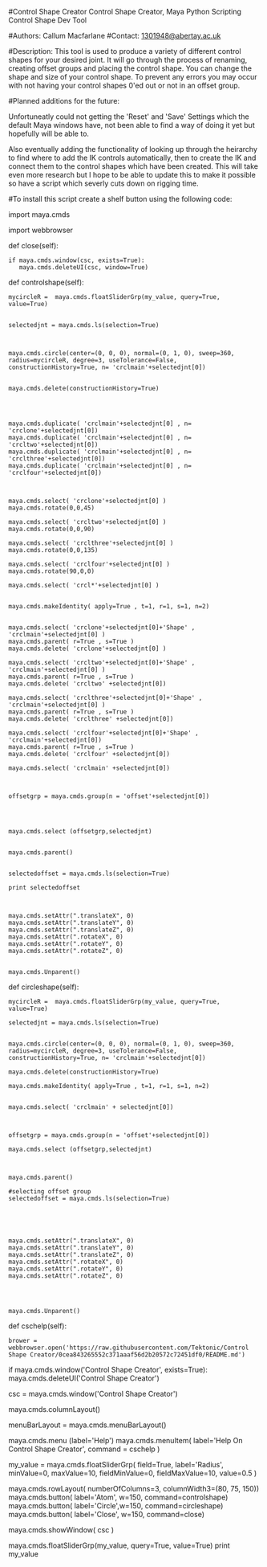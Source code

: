 #Control Shape Creator
Control Shape Creator, Maya Python Scripting
Control Shape Dev Tool

#Authors: Callum Macfarlane
#Contact: 1301948@abertay.ac.uk


#Description:
This tool is used to produce a variety of different control shapes for your desired joint.
It will go through the process of renaming, creating offset groups and placing the control shape.
You can change the shape and size of your control shape.
To prevent any errors you may occur with not having your control shapes 0'ed out or not in an offset group.

#Planned additions for the future:

Unfortuneatly could not getting the 'Reset' and 'Save' Settings which the default Maya windows have, not been able to find a way of doing it yet but hopefully will be able to.

Also eventually adding the functionality of looking up through the heirarchy to find where to add the IK controls automatically, then to create the IK and connect them to the control shapes which have been created. This will take even more research but I hope to be able to update this to make it possible so have a script which severly cuts down on rigging time.


#To install this script create a shelf button using the following code:






import maya.cmds

import webbrowser


def close(self):
    
    if maya.cmds.window(csc, exists=True):
       maya.cmds.deleteUI(csc, window=True)



def controlshape(self):     

    mycircleR =  maya.cmds.floatSliderGrp(my_value, query=True, value=True)


    selectedjnt = maya.cmds.ls(selection=True)
    


    maya.cmds.circle(center=(0, 0, 0), normal=(0, 1, 0), sweep=360, radius=mycircleR, degree=3, useTolerance=False, constructionHistory=True, n= 'crclmain'+selectedjnt[0])


    maya.cmds.delete(constructionHistory=True)




    maya.cmds.duplicate( 'crclmain'+selectedjnt[0] , n= 'crclone'+selectedjnt[0])
    maya.cmds.duplicate( 'crclmain'+selectedjnt[0] , n= 'crcltwo'+selectedjnt[0])
    maya.cmds.duplicate( 'crclmain'+selectedjnt[0] , n= 'crclthree'+selectedjnt[0])
    maya.cmds.duplicate( 'crclmain'+selectedjnt[0] , n= 'crclfour'+selectedjnt[0])



    maya.cmds.select( 'crclone'+selectedjnt[0] )
    maya.cmds.rotate(0,0,45)

    maya.cmds.select( 'crcltwo'+selectedjnt[0] )
    maya.cmds.rotate(0,0,90)

    maya.cmds.select( 'crclthree'+selectedjnt[0] )
    maya.cmds.rotate(0,0,135)

    maya.cmds.select( 'crclfour'+selectedjnt[0] )
    maya.cmds.rotate(90,0,0)

    maya.cmds.select( 'crcl*'+selectedjnt[0] )
 

    maya.cmds.makeIdentity( apply=True , t=1, r=1, s=1, n=2)


    maya.cmds.select( 'crclone'+selectedjnt[0]+'Shape' , 'crclmain'+selectedjnt[0] )
    maya.cmds.parent( r=True , s=True )
    maya.cmds.delete( 'crclone'+selectedjnt[0] )

    maya.cmds.select( 'crcltwo'+selectedjnt[0]+'Shape' , 'crclmain'+selectedjnt[0] )
    maya.cmds.parent( r=True , s=True )
    maya.cmds.delete( 'crcltwo' +selectedjnt[0])

    maya.cmds.select( 'crclthree'+selectedjnt[0]+'Shape' , 'crclmain'+selectedjnt[0] )
    maya.cmds.parent( r=True , s=True )
    maya.cmds.delete( 'crclthree' +selectedjnt[0])

    maya.cmds.select( 'crclfour'+selectedjnt[0]+'Shape' , 'crclmain'+selectedjnt[0])
    maya.cmds.parent( r=True , s=True )
    maya.cmds.delete( 'crclfour' +selectedjnt[0])

    maya.cmds.select( 'crclmain' +selectedjnt[0])



    offsetgrp = maya.cmds.group(n = 'offset'+selectedjnt[0])




    maya.cmds.select (offsetgrp,selectedjnt)


    maya.cmds.parent()
    

    selectedoffset = maya.cmds.ls(selection=True)
    
    print selectedoffset
    
    
 
    maya.cmds.setAttr(".translateX", 0) 
    maya.cmds.setAttr(".translateY", 0) 
    maya.cmds.setAttr(".translateZ", 0) 
    maya.cmds.setAttr(".rotateX", 0) 
    maya.cmds.setAttr(".rotateY", 0) 
    maya.cmds.setAttr(".rotateZ", 0) 


    maya.cmds.Unparent()
   
    

def circleshape(self):


    mycircleR =  maya.cmds.floatSliderGrp(my_value, query=True, value=True)

    selectedjnt = maya.cmds.ls(selection=True)


    maya.cmds.circle(center=(0, 0, 0), normal=(0, 1, 0), sweep=360, radius=mycircleR, degree=3, useTolerance=False, constructionHistory=True, n= 'crclmain'+selectedjnt[0])
    
    maya.cmds.delete(constructionHistory=True)
    
    maya.cmds.makeIdentity( apply=True , t=1, r=1, s=1, n=2)


    maya.cmds.select( 'crclmain' + selectedjnt[0])
    
    
  
    offsetgrp = maya.cmds.group(n = 'offset'+selectedjnt[0])
    
    maya.cmds.select (offsetgrp,selectedjnt)
    
    

    maya.cmds.parent()
    
    #selecting offset group
    selectedoffset = maya.cmds.ls(selection=True)
    
    
    
   

    maya.cmds.setAttr(".translateX", 0) 
    maya.cmds.setAttr(".translateY", 0) 
    maya.cmds.setAttr(".translateZ", 0) 
    maya.cmds.setAttr(".rotateX", 0) 
    maya.cmds.setAttr(".rotateY", 0) 
    maya.cmds.setAttr(".rotateZ", 0) 
    
    


    maya.cmds.Unparent()
    

def cschelp(self):
    
    brower = webbrowser.open('https://raw.githubusercontent.com/Tektonic/Control Shape Creator/0cea843265552c371aaaf56d2b20572c72451df0/README.md')





if maya.cmds.window('Control Shape Creator', exists=True):
    maya.cmds.deleteUI('Control Shape Creator')


csc = maya.cmds.window('Control Shape Creator')


maya.cmds.columnLayout()


menuBarLayout = maya.cmds.menuBarLayout()


maya.cmds.menu (label='Help')
maya.cmds.menuItem( label='Help On Control Shape Creator', command = cschelp )


my_value = maya.cmds.floatSliderGrp( field=True, label='Radius', minValue=0, maxValue=10, fieldMinValue=0, fieldMaxValue=10, value=0.5 )


maya.cmds.rowLayout( numberOfColumns=3, columnWidth3=(80, 75, 150))
maya.cmds.button( label='Atom', w=150, command=controlshape)
maya.cmds.button( label='Circle',w=150, command=circleshape)
maya.cmds.button( label='Close', w=150, command=close)

maya.cmds.showWindow( csc )

maya.cmds.floatSliderGrp(my_value, query=True, value=True)
print my_value


